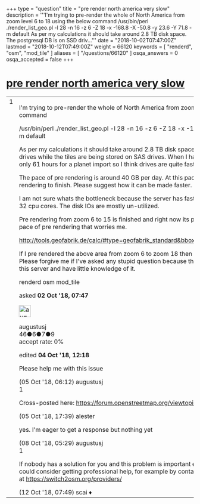 +++
type = "question"
title = "pre render north america very slow"
description = '''I&#x27;m trying to pre-render the whole of North America from zoom level 6 to 18 using the below command /usr/bin/perl ./render_list_geo.pl -l 28 -n 16 -z 6 -Z 18 -x -168.8 -X -50.8 -y 23.6 -Y 71.8 -m default As per my calculations it should take around 2.8 TB disk space. The postgresql DB is on SSD driv...'''
date = "2018-10-02T07:47:00Z"
lastmod = "2018-10-12T07:49:00Z"
weight = 66120
keywords = [ "renderd", "osm", "mod_tile" ]
aliases = [ "/questions/66120" ]
osqa_answers = 0
osqa_accepted = false
+++

<div class="headNormal">

# [pre render north america very slow](/questions/66120/pre-render-north-america-very-slow)

</div>

<div id="main-body">

<div id="askform">

<table id="question-table" style="width:100%;">
<colgroup>
<col style="width: 50%" />
<col style="width: 50%" />
</colgroup>
<tbody>
<tr>
<td style="width: 30px; vertical-align: top"><div class="vote-buttons">
<span id="post-66120-upvote" class="ajax-command post-vote up" rel="nofollow" title="I like this post (click again to cancel)"> </span>
<div id="post-66120-score" class="post-score" title="current number of votes">
1
</div>
<span id="post-66120-downvote" class="ajax-command post-vote down" rel="nofollow" title="I dont like this post (click again to cancel)"> </span> <span id="favorite-mark" class="ajax-command favorite-mark" rel="nofollow" title="mark/unmark this question as favorite (click again to cancel)"> </span>
<div id="favorite-count" class="favorite-count">
&#10;</div>
</div></td>
<td><div id="item-right">
<div class="question-body">
<p>I'm trying to pre-render the whole of North America from zoom level 6 to 18 using the below command</p>
<p>/usr/bin/perl ./render_list_geo.pl -l 28 -n 16 -z 6 -Z 18 -x -168.8 -X -50.8 -y 23.6 -Y 71.8 -m default</p>
<p>As per my calculations it should take around 2.8 TB disk space. The postgresql DB is on SSD drives while the tiles are being stored on SAS drives. When I had imported the OSM DB, it took only 61 hours for a planet import so I think drives are quite fast.</p>
<p>The pace of pre rendering is around 40 GB per day. At this pace it will take months for the pre rendering to finish. Please suggest how it can be made faster.</p>
<p>I am not sure whats the bottleneck because the server has fast drives and has 64 GB RAM and 32 cpu cores. The disk IOs are mostly un-utilized.</p>
<p>Pre rendering from zoom 6 to 15 is finished and right now its pre rendering zoom 16. Its the pace of pre rendering that worries me.</p>
<p><a href="http://tools.geofabrik.de/calc/#type=geofabrik_standard&amp;bbox=-168.8,23.6,-50.8,71.8&amp;grid=1">http://tools.geofabrik.de/calc/#type=geofabrik_standard&amp;bbox=-168.8,23.6,-50.8,71.8&amp;grid=1</a></p>
<p>If I pre rendered the above area from zoom 6 to zoom 18 then how long would it normally take. Please forgive me if I've asked any stupid question because this is the first time I'm configuring this server and have little knowledge of it.</p>
</div>
<div id="question-tags" class="tags-container tags">
<span class="post-tag tag-link-renderd" rel="tag" title="see questions tagged &#39;renderd&#39;">renderd</span> <span class="post-tag tag-link-osm" rel="tag" title="see questions tagged &#39;osm&#39;">osm</span> <span class="post-tag tag-link-mod_tile" rel="tag" title="see questions tagged &#39;mod_tile&#39;">mod_tile</span>
</div>
<div id="question-controls" class="post-controls">
&#10;</div>
<div class="post-update-info-container">
<div class="post-update-info post-update-info-user">
<p>asked <strong>02 Oct '18, 07:47</strong></p>
<img src="https://secure.gravatar.com/avatar/df8704d2a10bf36fc9c5b79301fbd118?s=32&amp;d=identicon&amp;r=g" class="gravatar" width="32" height="32" alt="augustusj&#39;s gravatar image" />
<p><span>augustusj</span><br />
<span class="score" title="46 reputation points">46</span><span title="6 badges"><span class="badge1">●</span><span class="badgecount">6</span></span><span title="7 badges"><span class="silver">●</span><span class="badgecount">7</span></span><span title="9 badges"><span class="bronze">●</span><span class="badgecount">9</span></span><br />
<span class="accept_rate" title="Rate of the user&#39;s accepted answers">accept rate:</span> <span title="augustusj has no accepted answers">0%</span></p>
</div>
<div class="post-update-info post-update-info-edited">
<p><span> edited <strong>04 Oct '18, 12:18</strong> </span></p>
</div>
</div>
<div id="comments-container-66120" class="comments-container">
<span id="66167"></span>
<div id="comment-66167" class="comment">
<div id="post-66167-score" class="comment-score">
&#10;</div>
<div class="comment-text">
<p>Please help me with this issue</p>
</div>
<div id="comment-66167-info" class="comment-info">
<span class="comment-age">(05 Oct '18, 06:12)</span> <span class="comment-user userinfo">augustusj</span>
</div>
</div>
<span id="66178"></span>
<div id="comment-66178" class="comment">
<div id="post-66178-score" class="comment-score">
1
</div>
<div class="comment-text">
<p>Cross-posted here: <a href="https://forum.openstreetmap.org/viewtopic.php?id=63980">https://forum.openstreetmap.org/viewtopic.php?id=63980</a></p>
</div>
<div id="comment-66178-info" class="comment-info">
<span class="comment-age">(05 Oct '18, 17:39)</span> <span class="comment-user userinfo">alester</span>
</div>
</div>
<span id="66202"></span>
<div id="comment-66202" class="comment">
<div id="post-66202-score" class="comment-score">
&#10;</div>
<div class="comment-text">
<p>yes. I'm eager to get a response but nothing yet</p>
</div>
<div id="comment-66202-info" class="comment-info">
<span class="comment-age">(08 Oct '18, 05:29)</span> <span class="comment-user userinfo">augustusj</span>
</div>
</div>
<span id="66306"></span>
<div id="comment-66306" class="comment">
<div id="post-66306-score" class="comment-score">
1
</div>
<div class="comment-text">
<p>If nobody has a solution for you and this problem is important enough to invest some money you could consider getting professional help, for example by contacting one of the companies listed at <a href="https://switch2osm.org/providers/">https://switch2osm.org/providers/</a></p>
</div>
<div id="comment-66306-info" class="comment-info">
<span class="comment-age">(12 Oct '18, 07:49)</span> <span class="comment-user userinfo">scai ♦</span>
</div>
</div>
</div>
<div id="comment-tools-66120" class="comment-tools">
&#10;</div>
<div class="clear">
&#10;</div>
<div id="comment-66120-form-container" class="comment-form-container">
&#10;</div>
<div class="clear">
&#10;</div>
</div></td>
</tr>
</tbody>
</table>

</div>

</div>

